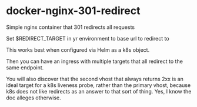 # docker-nginx-301-redirect
Simple nginx container that 301 redirects all requests


Set $REDIRECT_TARGET in yr environment to base url to redirect to


This works best when configured via Helm as a k8s object.

Then you can have an ingress with multiple targets that all redirect to the 
same endpoint.

You will also discover that the second vhost that always returns 2xx is an
ideal target for a k8s liveness probe, rather than the primary vhost, because
k8s does not like redirects as an answer to that sort of thing. 
Yes, I know the doc alleges otherwise.
